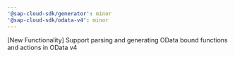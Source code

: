 ```yaml
---
'@sap-cloud-sdk/generator': minor
'@sap-cloud-sdk/odata-v4': minor
---
```


[New Functionality] Support parsing and generating OData bound functions and actions in OData v4
